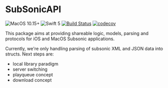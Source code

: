 # SubSonicAPI
![MacOS 10.15+](https://img.shields.io/badge/MacOS-10.15%2B-green.svg?style=flat)
![Swift 5](https://img.shields.io/badge/Swift-5-blue.svg?style=flat)
[![Build Status](https://travis-ci.org/bidossessi/SubSonicAPI.svg?branch=master)](https://travis-ci.org/bidossessi/SubSonicAPI)
[![codecov](https://codecov.io/gh/bidossessi/SubSonicAPI/branch/master/graph/badge.svg)](https://codecov.io/gh/bidossessi/SubSonicAPI)

This package aims at providing shareable logic, models, parsing and protocols for iOS and MacOS Subsonic applications.

Currently, we're only handling parsing of subsonic XML and JSON data into structs. Next steps are:
 
 - local library paradigm
 - server switching 
 - playqueue concept
 - download concept
